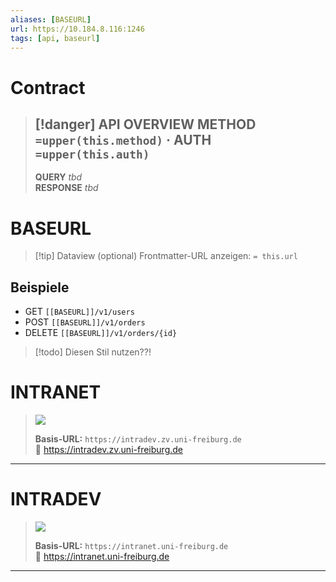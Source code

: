 ```yaml
---
aliases: [BASEURL]
url: https://10.184.8.116:1246
tags: [api, baseurl]
---
```




#  Contract

> [!danger] API OVERVIEW
> **METHOD** `=upper(this.method)` · **AUTH** `=upper(this.auth)`
> ---
> **QUERY** _tbd_  
> **RESPONSE** _tbd_
# BASEURL




> [!tip] Dataview (optional)
> Frontmatter-URL anzeigen: `= this.url`

## Beispiele
- GET `[[BASEURL]]/v1/users`
- POST `[[BASEURL]]/v1/orders`
- DELETE `[[BASEURL]]/v1/orders/{id}`



> [!todo] 
> Diesen Stil nutzen??! 
# INTRANET

> ![ ](https://img.shields.io/badge/Base%20URL-%20-7e57c2?style=for-the-badge)
>
> **Basis-URL:** `https://intradev.zv.uni-freiburg.de`  
> 🔗 <https://intradev.zv.uni-freiburg.de>

---

# INTRADEV

> ![ ](https://img.shields.io/badge/Base%20URL-%20-7e57c2?style=for-the-badge)
>
> **Basis-URL:** `https://intranet.uni-freiburg.de`  
> 🔗 <https://intranet.uni-freiburg.de>

---

